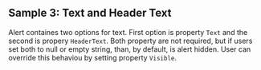 ## Sample 3: Text and Header Text

Alert containes two options for text. First option is property `Text` and the second is propery `HeaderText`. Both property are not required, but if users set both to null or empty string, than, by default, is alert hidden. User can override this behaviou by setting property `Visible`.